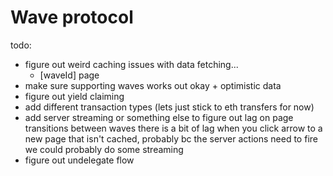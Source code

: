 # Wave protocol

todo:
- figure out weird caching issues with data fetching...
    - [waveId] page
- make sure supporting waves works out okay + optimistic data
- figure out yield claiming
- add different transaction types (lets just stick to eth transfers for now)
- add server streaming or something else to figure out lag on page transitions between waves
there is a bit of lag when you click arrow to a new page that isn't cached, probably bc the server actions need to fire
we could probably do some streaming
- figure out undelegate flow
